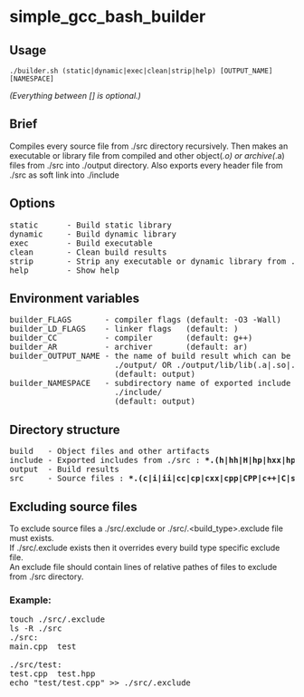 # simple_gcc_bash_builder
## Usage
```
./builder.sh (static|dynamic|exec|clean|strip|help) [OUTPUT_NAME] [NAMESPACE]
```
_\(Everything between [] is optional.\)_

## Brief
Compiles every source file from ./src directory recursively.
Then makes an executable or library file from compiled and other object(*.o) or archive(*.a) files from ./src into ./output directory.
Also exports every header file from ./src as soft link into ./include

## Options
<pre>
static      - Build static library
dynamic     - Build dynamic library
exec        - Build executable
clean       - Clean build results
strip       - Strip any executable or dynamic library from ./output (see strip --help)
help        - Show help
</pre>

## Environment variables
<pre>
builder_FLAGS       - compiler flags (default: -O3 -Wall)
builder_LD_FLAGS    - linker flags   (default: )
builder_CC          - compiler       (default: g++)
builder_AR          - archiver       (default: ar)
builder_OUTPUT_NAME - the name of build result which can be an executable or library
                      ./output/<builder_OUTPUT_NAME> OR ./output/lib/lib<builder_OUTPUT_NAME>(.a|.so|.dll)
                      (default: output)
builder_NAMESPACE   - subdirectory name of exported include files
                      ./include/<builder_NAMESPACE>
                      (default: output)
</pre>

## Directory structure
<pre>
build   - Object files and other artifacts
include - Exported includes from ./src : <b>*.(h|hh|H|hp|hxx|hpp|HPP|h++|tcc|inl)</b>
output  - Build results
src     - Source files : <b>*.(c|i|ii|cc|cp|cxx|cpp|CPP|c++|C|s|S|sx)</b>
</pre>

## Excluding source files
To exclude source files a ./src/.exclude or ./src/.<build_type>.exclude file must exists.<br/>
If ./src/.exclude exists then it overrides every build type specific exclude file.<br/>
An exclude file should contain lines of relative pathes of files to exclude from ./src directory.
### Example:
<pre>
touch ./src/.exclude
ls -R ./src
./src:
main.cpp  test

./src/test:
test.cpp  test.hpp
echo "test/test.cpp" >> ./src/.exclude
</pre>
